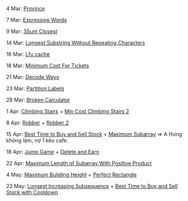 4 Mar: [Province](Graph/Province.txt)

7 Mar: [Expressive Words](Hashmap/ExpressiveWords.txt)

9 Mar: [3Sum Closest](https://leetcode.com/problems/3sum-closest/)

14 Mar: [Longest Substring Without Repeating Characters](https://leetcode.com/problems/longest-substring-without-repeating-characters/)

16 Mar: [Lfu cache](https://leetcode.com/problems/lfu-cache/)

18 Mar: [Minimum Cost For Tickets](https://leetcode.com/problems/minimum-cost-for-tickets/)

21 Mar: [Decode Ways](https://leetcode.com/problems/decode-ways/)

23 Mar: [Partition Labels](https://leetcode.com/problems/partition-labels/)

28 Mar: [Broken Calculator](https://leetcode.com/problems/broken-calculator/)

1 Apr: [Climbing Stairs](https://leetcode.com/problems/climbing-stairs) + [Min Cost Climbing Stairs 2](https://leetcode.com/problems/min-cost-climbing-stairs/)

8 Apr: [Robber](https://leetcode.com/problems/house-robber/) + [Robber 2](https://leetcode.com/problems/house-robber-ii/)

15 Apr: [Best Time to Buy and Sell Stock](https://leetcode.com/problems/best-time-to-buy-and-sell-stock/) + [Maximum Subarray](https://leetcode.com/problems/maximum-subarray/)
=> A Hưng không làm, nợ 1 kèo cafe. 

18 Apr: [Jump Game](https://leetcode.com/problems/jump-game/) + [Delete and Earn](https://leetcode.com/problems/delete-and-earn/)

22 Apr: [Maximum Length of Subarray With Positive Product](https://leetcode.com/problems/maximum-length-of-subarray-with-positive-product/)

4 May: [Maximum Building Height](https://leetcode.com/problems/maximum-building-height/) + [Perfect Rectangle](https://leetcode.com/problems/perfect-rectangle/)

23 May: [Longest Increasing Subsequence](https://leetcode.com/problems/longest-increasing-subsequence/) + [Best Time to Buy and Sell Stock with Cooldown](https://leetcode.com/problems/best-time-to-buy-and-sell-stock-with-cooldown/)
